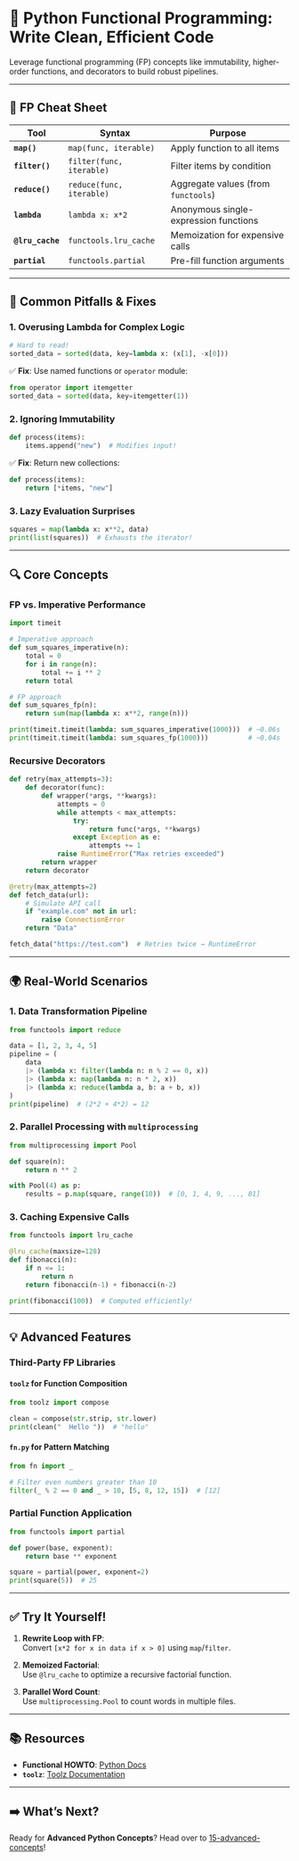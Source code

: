 # 🧠 Python Functional Programming: Write Clean, Efficient Code

Leverage functional programming (FP) concepts like immutability, higher-order functions, and decorators to build robust pipelines.  

---

## 🧩 FP Cheat Sheet  
| Tool | Syntax | Purpose |  
|------|--------|---------|  
| **`map()`** | `map(func, iterable)` | Apply function to all items |  
| **`filter()`** | `filter(func, iterable)` | Filter items by condition |  
| **`reduce()`** | `reduce(func, iterable)` | Aggregate values (from `functools`) |  
| **`lambda`** | `lambda x: x*2` | Anonymous single-expression functions |  
| **`@lru_cache`** | `functools.lru_cache` | Memoization for expensive calls |  
| **`partial`** | `functools.partial` | Pre-fill function arguments |  

---

## 🚨 Common Pitfalls & Fixes  
### 1. **Overusing Lambda for Complex Logic**  
```python  
# Hard to read!  
sorted_data = sorted(data, key=lambda x: (x[1], -x[0]))  
```  
✅ **Fix**: Use named functions or `operator` module:  
```python  
from operator import itemgetter  
sorted_data = sorted(data, key=itemgetter(1))  
```  

### 2. **Ignoring Immutability**  
```python  
def process(items):  
    items.append("new")  # Modifies input!  
```  
✅ **Fix**: Return new collections:  
```python  
def process(items):  
    return [*items, "new"]  
```  

### 3. **Lazy Evaluation Surprises**  
```python  
squares = map(lambda x: x**2, data)  
print(list(squares))  # Exhausts the iterator!  
```  

---

## 🔍 Core Concepts  
### **FP vs. Imperative Performance**  
```python  
import timeit  

# Imperative approach  
def sum_squares_imperative(n):  
    total = 0  
    for i in range(n):  
        total += i ** 2  
    return total  

# FP approach  
def sum_squares_fp(n):  
    return sum(map(lambda x: x**2, range(n)))  

print(timeit.timeit(lambda: sum_squares_imperative(1000)))  # ~0.06s  
print(timeit.timeit(lambda: sum_squares_fp(1000)))          # ~0.04s  
```  

### **Recursive Decorators**  
```python  
def retry(max_attempts=3):  
    def decorator(func):  
        def wrapper(*args, **kwargs):  
            attempts = 0  
            while attempts < max_attempts:  
                try:  
                    return func(*args, **kwargs)  
                except Exception as e:  
                    attempts += 1  
            raise RuntimeError("Max retries exceeded")  
        return wrapper  
    return decorator  

@retry(max_attempts=2)  
def fetch_data(url):  
    # Simulate API call  
    if "example.com" not in url:  
        raise ConnectionError  
    return "Data"  

fetch_data("https://test.com")  # Retries twice → RuntimeError  
```  

---

## 🌍 Real-World Scenarios  
### 1. **Data Transformation Pipeline**  
```python  
from functools import reduce  

data = [1, 2, 3, 4, 5]  
pipeline = (  
    data  
    |> (lambda x: filter(lambda n: n % 2 == 0, x))  
    |> (lambda x: map(lambda n: n * 2, x))  
    |> (lambda x: reduce(lambda a, b: a + b, x))  
)  
print(pipeline)  # (2*2 + 4*2) = 12  
```  

### 2. **Parallel Processing with `multiprocessing`**  
```python  
from multiprocessing import Pool  

def square(n):  
    return n ** 2  

with Pool(4) as p:  
    results = p.map(square, range(10))  # [0, 1, 4, 9, ..., 81]  
```  

### 3. **Caching Expensive Calls**  
```python  
from functools import lru_cache  

@lru_cache(maxsize=128)  
def fibonacci(n):  
    if n <= 1:  
        return n  
    return fibonacci(n-1) + fibonacci(n-2)  

print(fibonacci(100))  # Computed efficiently!  
```  

---

## 💡 Advanced Features  
### **Third-Party FP Libraries**  
#### **`toolz` for Function Composition**  
```python  
from toolz import compose  

clean = compose(str.strip, str.lower)  
print(clean("  Hello "))  # "hello"  
```  

#### **`fn.py` for Pattern Matching**  
```python  
from fn import _  

# Filter even numbers greater than 10  
filter(_ % 2 == 0 and _ > 10, [5, 8, 12, 15])  # [12]  
```  

### **Partial Function Application**  
```python  
from functools import partial  

def power(base, exponent):  
    return base ** exponent  

square = partial(power, exponent=2)  
print(square(5))  # 25  
```  

---

## ✅ Try It Yourself!  
1. **Rewrite Loop with FP**:  
   Convert `[x*2 for x in data if x > 0]` using `map`/`filter`.  

2. **Memoized Factorial**:  
   Use `@lru_cache` to optimize a recursive factorial function.  

3. **Parallel Word Count**:  
   Use `multiprocessing.Pool` to count words in multiple files.  

---

## 📚 Resources  
- **Functional HOWTO**: [Python Docs](https://docs.python.org/3/howto/functional.html)  
- **`toolz`**: [Toolz Documentation](https://toolz.readthedocs.io/)  

---

## ➡️ What’s Next?  
Ready for **Advanced Python Concepts**? Head over to [15-advanced-concepts](/15-advanced-concepts)!  
